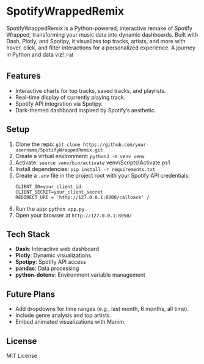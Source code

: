 # SpotifyWrappedRemix

SpotifyWrappedRemix is a Python-powered, interactive remake of Spotify Wrapped, transforming your music data into dynamic dashboards. Built with Dash, Plotly, and Spotipy, it visualizes top tracks, artists, and more with hover, click, and filter interactions for a personalized experience. A journey in Python and data viz! 🎶📊

## Features
- Interactive charts for top tracks, saved tracks, and playlists.
- Real-time display of currently playing track.
- Spotify API integration via Spotipy.
- Dark-themed dashboard inspired by Spotify’s aesthetic.

## Setup
1. Clone the repo: `git clone https://github.com/your-username/SpotifyWrappedRemix.git`
2. Create a virtual environment: `python3 -m venv venv`
3. Activate: `source venv/bin/activate`
venv\Scripts\Activate.ps1
4. Install dependencies: `pip install -r requirements.txt`
5. Create a `.env` file in the project root with your Spotify API credentials:
   ```
   CLIENT_ID=your_client_id
   CLIENT_SECRET=your_client_secret
   REDIRECT_URI = 'http://127.0.0.1:8000/callback' /
   ```
6. Run the app: `python app.py`
7. Open your browser at `http://127.0.0.1:8050/`

## Tech Stack
- **Dash**: Interactive web dashboard
- **Plotly**: Dynamic visualizations
- **Spotipy**: Spotify API access
- **pandas**: Data processing
- **python-dotenv**: Environment variable management

## Future Plans
- Add dropdowns for time ranges (e.g., last month, 6 months, all time).
- Include genre analysis and top artists.
- Embed animated visualizations with Manim.

## License
MIT License